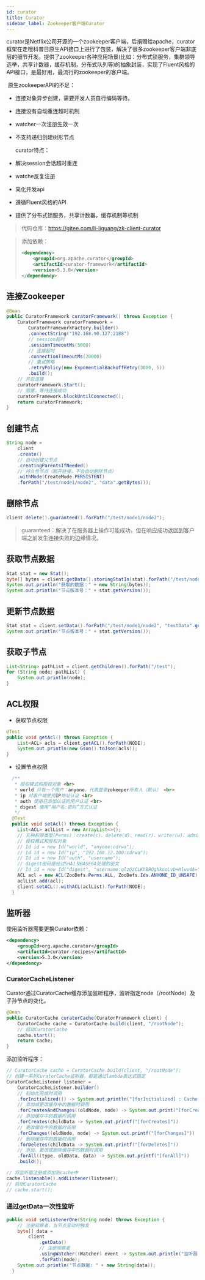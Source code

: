 ```yaml
---
id: curator
title: Curator
sidebar_label: Zookeeper客户端Curator
---
```


curator是Netflix公司开源的一个zookeeper客户端，后捐赠给apache，curator框架在走哦科普日原生API接口上进行了包装，解决了很多zookeeper客户端非底层的细节开发。提供了zookeeper各种应用场景(比如：分布式锁服务，集群领导选举，共享计数器，缓存机制，分布式队列等)的抽象封装，实现了Fluent风格的API接口，是最好用，最流行的zookeeper的客户端。

​	原生zookeeperAPI的不足：

- 连接对象异步创建，需要开发人员自行编码等待。

- 连接没有自动重连超时机制

- watcher一次注册生效一次

- 不支持递归创建树形节点

  curator特点：

- 解决session会话超时重连

- watche反复注册

- 简化开发api

- 遵循Fluent风格的API

- 提供了分布式锁服务，共享计数器，缓存机制等机制

> 代码仓库：https://gitee.com/li-liguang/zk-client-curator

> 添加依赖：
>
> ```xml
> <dependency>
>     <groupId>org.apache.curator</groupId>
>     <artifactId>curator-framework</artifactId>
>     <version>5.3.0</version>
> </dependency>
> ```

## 连接Zookeeper

```java
@Bean
public CuratorFramework curatorFramework() throws Exception {
    CuratorFramework curatorFramework =
        CuratorFrameworkFactory.builder()
        .connectString("192.168.90.127:2188")
        // session超时
        .sessionTimeoutMs(5000)
        // 连接超时
        .connectionTimeoutMs(20000)
        // 重试策略
        .retryPolicy(new ExponentialBackoffRetry(3000, 5))
        .build();
    // 开启连接
    curatorFramework.start();
    // 阻塞，等待连接成功
    curatorFramework.blockUntilConnected();
    return curatorFramework;
}
```

## 创建节点

```java
String node =
    client
    .create()
    // 自动创建父节点
    .creatingParentsIfNeeded()
    // 持久性节点（断开链接，不会自动删除节点）
    .withMode(CreateMode.PERSISTENT)
    .forPath("/test/node1/node2", "data".getBytes());
```

## 删除节点

```java
client.delete().guaranteed().forPath("/test/node1/node2");
```

> guaranteed：解决了在服务器上操作可能成功，但在响应成功返回到客户端之前发生连接失败的边缘情况。

## 获取节点数据

```java
Stat stat = new Stat();
byte[] bytes = client.getData().storingStatIn(stat).forPath("/test/node1/node2");
System.out.println("获取的数据：" + new String(bytes));
System.out.println("节点版本号：" + stat.getVersion());
```

## 更新节点数据

```java
Stat stat = client.setData().forPath("/test/node1/node2", "testData".getBytes());
System.out.println("节点版本号：" + stat.getVersion());
```

## 获取子节点

```java
List<String> pathList = client.getChildren().forPath("/test");
for (String node: pathList) {
	System.out.println(node);   
}
```



## ACL权限

- 获取节点权限

```java
@Test
public void getAcl() throws Exception {
    List<ACL> acls = client.getACL().forPath(NODE);
    System.out.println(new Gson().toJson(acls));
}
```

- 设置节点权限

```java
  /**
   * 授权模式和授权对象 <br>
   * world 只有一个用户：anyone，代表登录zokeeper所有人（默认） <br>
   * ip 对客户端使用IP地址认证 <br>
   * auth 使用已添加认证的用户认证 <br>
   * digest 使用“用户名:密码”方式认证
   */
  @Test
  public void setAcl() throws Exception {
    List<ACL> aclList = new ArrayList<>();
    // 五种权限类型(Perms)：create(c)、delete(d)、read(r)、writer(w)、admin(a)
    // 授权模式和授权对象
    // Id id = new Id("world", "anyone:cdrwa");
    // Id id = new Id("ip", "192.168.12.100:cdrwa");
    // Id id = new Id("auth", "username");
    // digest密码是经过SHA1及BASE64处理的密文
    // Id id = new Id("digest", "username:qlzQzCLKhBROghkooLvb+Mlwv4A=");
    ACL acl = new ACL(ZooDefs.Perms.ALL, ZooDefs.Ids.ANYONE_ID_UNSAFE);
    aclList.add(acl);
    client.setACL().withACL(aclList).forPath(NODE);
  }
```





## 监听器

使用监听器需要更换Curator依赖：

```xml
<dependency>
    <groupId>org.apache.curator</groupId>
    <artifactId>curator-recipes</artifactId>
    <version>5.3.0</version>
</dependency>
```



### CuratorCacheListener

Curator通过CuratorCache缓存添加监听程序，监听指定node（/rootNode）及子孙节点的变化。

```java
@Bean
public CuratorCache curatorCache(CuratorFramework client) {
    CuratorCache cache = CuratorCache.build(client, "/rootNode");
    // 启动CuratorCache
    cache.start();
    return cache;
}
```

添加监听程序：

```java
// CuratorCache cache = CuratorCache.build(client, "/rootNode");
// 创建一系列CuratorCache监听器，都是通过lambda表达式指定
CuratorCacheListener listener =
    CuratorCacheListener.builder()
    // 初始化完成时调用
    .forInitialized(() -> System.out.println("[forInitialized] : Cache initialized"))
    // 添加或更改缓存中的数据时调用
    .forCreatesAndChanges((oldNode, node) -> System.out.print("[forCreatesAndChanges]"))
    // 添加缓存中的数据时调用
    .forCreates(childData -> System.out.printf("[forCreates]"))
    // 更改缓存中的数据时调用
    .forChanges((oldNode, node) -> System.out.printf("[forChanges]"))
    // 删除缓存中的数据时调用
    .forDeletes(childData -> System.out.printf("[forDeletes]"))
    // 添加、更改或删除缓存中的数据时调用
    .forAll((type, oldData, data) -> System.out.printf("[forAll]"))
    .build();

// 将监听器注册或添加到cache中
cache.listenable().addListener(listener);
// 启动CuratorCache
// cache.start();
```

### 通过getData一次性监听

```java
public void setListenerOne(String node) throws Exception {
    // 注册观察者，当节点变动时触发
    byte[] data =
        client
            .getData()
        	// 注册观察者
            .usingWatcher((Watcher) event -> System.out.println("监听器 : " + event))
            .forPath(node);
    System.out.println("节点数据: " + new String(data));
  }
```



